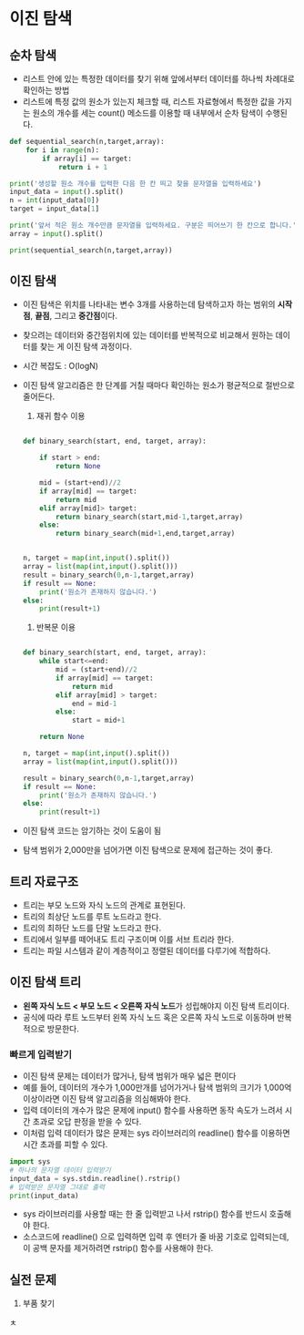 # 이진 탐색

## 순차 탐색

- 리스트 안에 있는 특정한 데이터를 찾기 위해 앞에서부터 데이터를 하나씩 차례대로 확인하는 방법
- 리스트에 특정 값의 원소가 있는지 체크할 때, 리스트 자료형에서 특정한 값을 가지는 원소의 개수를 세는 count() 메소드를 이용할 때 내부에서 순차 탐색이 수행된다.

```python
def sequential_search(n,target,array):
    for i in range(n):
        if array[i] == target:
            return i + 1

print('생성할 원소 개수를 입력한 다음 한 칸 띄고 찾을 문자열을 입력하세요')
input_data = input().split()
n = int(input_data[0])
target = input_data[1]

print('앞서 적은 원소 개수만큼 문자열을 입력하세요. 구분은 띄어쓰기 한 칸으로 합니다.')
array = input().split()

print(sequential_search(n,target,array))
```

## 이진 탐색

- 이진 탐색은 위치를 나타내는 변수 3개를 사용하는데 탐색하고자 하는 범위의 **시작점**, **끝점**, 그리고 **중간점**이다.

- 찾으려는 데이터와 중간점위치에 있는 데이터를 반복적으로 비교해서 원하는 데이터를 찾는 게 이진 탐색 과정이다.

- 시간 복잡도 : O(logN)

- 이진 탐색 알고리즘은 한 단계를 거칠 때마다 확인하는 원소가 평균적으로 절반으로 줄어든다.

  1. 재귀 함수 이용

  ```python
  
  def binary_search(start, end, target, array):
  
      if start > end:
          return None
  
      mid = (start+end)//2
      if array[mid] == target:
          return mid
      elif array[mid]> target:
          return binary_search(start,mid-1,target,array)
      else:
          return binary_search(mid+1,end,target,array)
  
  
  n, target = map(int,input().split())
  array = list(map(int,input().split()))
  result = binary_search(0,n-1,target,array)
  if result == None:
      print('원소가 존재하지 않습니다.')
  else:
      print(result+1)
  ```

  1. 반복문 이용

  ```python
  
  def binary_search(start, end, target, array):
      while start<=end:
          mid = (start+end)//2
          if array[mid] == target:
              return mid
          elif array[mid] > target:
              end = mid-1
          else:
              start = mid+1
  
      return None
  
  n, target = map(int,input().split())
  array = list(map(int,input().split()))
  
  result = binary_search(0,n-1,target,array)
  if result == None:
      print('원소가 존재하지 않습니다.')
  else:
      print(result+1)
  ```

  

- 이진 탐색 코드는 암기하는 것이 도움이 됨
- 탐색 범위가 2,000만을 넘어가면 이진 탐색으로 문제에 접근하는 것이 좋다.

## 트리 자료구조

- 트리는 부모 노드와 자식 노드의 관계로 표현된다.
- 트리의 최상단 노드를 루트 노드라고 한다.
- 트리의 최하단 노드를 단말 노드라고 한다.
- 트리에서 일부를 떼어내도 트리 구조이며 이를 서브 트리라 한다.
- 트리는 파일 시스템과 같이 계층적이고 정렬된 데이터를 다루기에 적합하다.

## 이진 탐색 트리

- **왼쪽 자식 노드 < 부모 노드 < 오른쪽 자식 노드**가 성립해야지 이진 탐색 트리이다.
- 공식에 따라 루트 노드부터 왼쪽 자식 노드 혹은 오른쪽 자식 노드로 이동하며 반복적으로 방문한다.

### 빠르게 입력받기

- 이진 탐색 문제는 데이터가 많거나, 탐색 범위가 매우 넓은 편이다
- 예를 들어, 데이터의 개수가 1,000만개를 넘어가거나 탐색 범위의 크기가 1,000억 이상이라면 이진 탐색 알고리즘을 의심해봐야 한다.
- 입력 데이터의 개수가 많은 문제에 input() 함수를 사용하면 동작 속도가 느려서 시간 초과로 오답 판정을 받을 수 있다.
- 이처럼 입력 데이터가 많은 문제는 sys 라이브러리의 readline() 함수를 이용하면 시간 초과를 피할 수 있다.

```python
import sys
# 하나의 문자열 데이터 입력받기
input_data = sys.stdin.readline().rstrip()
# 입력받은 문자열 그대로 출력
print(input_data)
```

- sys 라이브러리를 사용할 때는 한 줄 입력받고 나서 rstrip() 함수를 반드시 호출해야 한다.
- 소스코드에 readline() 으로 입력하면 입력 후 엔터가 줄 바꿈 기호로 입력되는데, 이 공백 문자를 제거하려면 rstrip() 함수를 사용해야 한다.

## 실전 문제

1. 부품 찾기

ㅊ